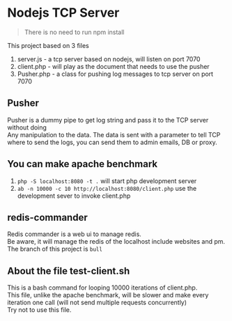 # Nodejs TCP Server
> There is no need to run npm install

This project based on 3 files
1. server.js - a tcp server based on nodejs, will listen on port 7070
2. client.php - will play as the document that needs to use the pusher
3. Pusher.php - a class for pushing log messages to tcp server on port 7070

## Pusher
Pusher is a dummy pipe to get log string and pass it to the TCP server without doing<br>
Any manipulation to the data. 
The data is sent with a parameter to tell TCP where to send the logs, you can send them to admin emails, DB or proxy.

## You can make apache benchmark
1. `php -S localhost:8080 -t .` will start php development server
2. `ab -n 10000 -c 10 http://localhost:8080/client.php` use the development sever to invoke client.php

## redis-commander
Redis commander is a web ui to manage redis.<br>
Be aware, it will manage the redis of the localhost include websites and pm.<br>
The branch of this project is `bull`

## About the file test-client.sh
This is a bash command for looping 10000 iterations of client.php.<br>
This file, unlike the apache benchmark, will be slower and make every iteration one call (will not send multiple requests concurrently)<br>
Try not to use this file.